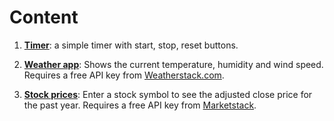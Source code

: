 # Content

1. **[Timer](https://github.com/lb930/tkinter/tree/main/Timer)**: a simple timer with start, stop, reset buttons.

2. **[Weather app](https://github.com/lb930/tkinter/tree/main/Weather)**: Shows the current temperature, humidity and wind speed. Requires a free API key from [Weatherstack.com](https://weatherstack.com/).

3. **[Stock prices](https://github.com/lb930/tkinter/tree/main/Stock_prices)**: Enter a stock symbol to see the adjusted close price for the past year. Requires a free API key from [Marketstack](https://marketstack.com/).

 
